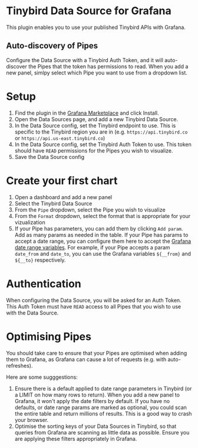 # Tinybird Data Source for Grafana

This plugin enables you to use your published Tinybird APIs with Grafana.

## Auto-discovery of Pipes
Configure the Data Source with a Tinybird Auth Token, and it will auto-discover the Pipes that the token has permissions to read. When you add a new panel, simlpy select which Pipe you want to use from a dropdown list.

# Setup

1. Find the plugin in the [Grafana Marketplace](https://github.com/tinybirdco/grafana-tinybird-datasource/) and click Install.
2. Open the Data Sources page, and add a new Tinybird Data Source.
3. In the Data Source config, set the Tinybird endpoint to use. This is specific to the Tinybird region you are in (e.g. `https://api.tinybird.co` or `https://api.us-east.tinybird.co`)
4. In the Data Source config, set the Tinybird Auth Token to use. This token should have `READ` permissions for the Pipes you wish to visualize.
5. Save the Data Source config

# Create your first chart

1. Open a dashboard and add a new panel
2. Select the Tinybird Data Source
3. From the `Pipe` dropdown, select the Pipe you wish to visualize
4. From the `Format` dropdown, select the format that is appropriate for your vizualization
5. If your Pipe has parameters, you can add them by clicking `Add param`. Add as many params as needed in the table. If your Pipe has params to accept a date range, you can configure them here to accept the [Grafana date range variables](https://grafana.com/docs/grafana/v8.5/variables/variable-types/global-variables/). For example, if your Pipe accepts a param `date_from` and `date_to`, you can use the Grafana variables `${__from}` and `${__to}` respectively.

# Authentication

When configuring the Data Source, you will be asked for an Auth Token. This Auth Token must have `READ` access to all Pipes that you wish to use with the Data Source.

# Optimising Pipes

You should take care to ensure that your Pipes are optimised when adding them to Grafana, as Grafana can cause a lot of requests (e.g. with auto-refreshes).

Here are some sugggestions:
1. Ensure there is a default applied to date range parameters in Tinybird (or a LIMIT on how many rows to return). When you add a new panel to Grafana, it won't apply the date filters by default. If you have no defaults, or date range params are marked as optional, you could scan the entire table and return millions of results. This is a good way to crash your browser.
2. Optimise the sorting keys of your Data Sources in Tinybird, so that queries from Grafana are scanning as little data as possible. Ensure you are applying these filters appropriately in Grafana.
